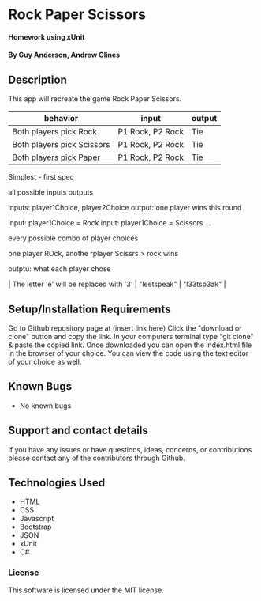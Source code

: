 # Rock Paper Scissors

#### Homework using xUnit

#### **By Guy Anderson, Andrew Glines**

## Description

This app will recreate the game Rock Paper Scissors.

|  behavior | input  | output  |
|---|---|---|
| Both players pick Rock | P1 Rock, P2 Rock | Tie |
| Both players pick Scissors | P1 Rock, P2 Rock | Tie |
| Both players pick Paper | P1 Rock, P2 Rock | Tie |



Simplest - first spec



all possible inputs outputs

inputs: player1Choice, player2Choice
output:  one player wins this round


input: player1Choice = Rock
input: player1Choice = Scissors ...

every possible combo of player choices


one player ROck, anothe rplayer Scissrs > rock wins

outptu:  what each player chose





| The letter 'e' will be replaced with '3' | "leetspeak" | "l33tsp3ak" |



## Setup/Installation Requirements

Go to Github repository page at (insert link here)
Click the "download or clone" button and copy the link.
In your computers terminal type "git clone" & paste the copied link.
Once downloaded you can open the index.html file in the browser of your choice.
You can view the code using the text editor of your choice as well.

## Known Bugs

* No known bugs

## Support and contact details

If you have any issues or have questions, ideas, concerns, or contributions please contact any of the contributors through Github.

## Technologies Used

* HTML
* CSS
* Javascript
* Bootstrap
* JSON
* xUnit
* C#

### License
This software is licensed under the MIT license.
